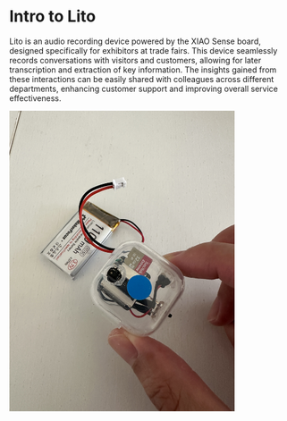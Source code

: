 # Intro to Lito 
Lito is an audio recording device powered by the XIAO Sense board, designed specifically for exhibitors at trade fairs. This device seamlessly records conversations with visitors and customers, allowing for later transcription and extraction of key information. The insights gained from these interactions can be easily shared with colleagues across different departments, enhancing customer support and improving overall service effectiveness.


<img src="Img/IMG_3635.JPG" width="80%" height="auto">


